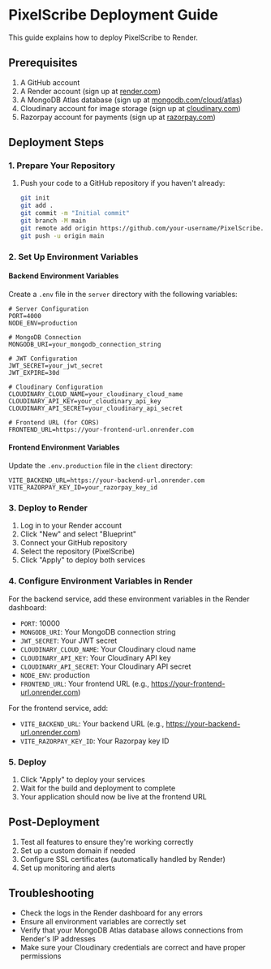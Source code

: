 # PixelScribe Deployment Guide

This guide explains how to deploy PixelScribe to Render.

## Prerequisites

1. A GitHub account
2. A Render account (sign up at [render.com](https://render.com))
3. A MongoDB Atlas database (sign up at [mongodb.com/cloud/atlas](https://www.mongodb.com/cloud/atlas))
4. Cloudinary account for image storage (sign up at [cloudinary.com](https://cloudinary.com))
5. Razorpay account for payments (sign up at [razorpay.com](https://razorpay.com))

## Deployment Steps

### 1. Prepare Your Repository

1. Push your code to a GitHub repository if you haven't already:
   ```bash
   git init
   git add .
   git commit -m "Initial commit"
   git branch -M main
   git remote add origin https://github.com/your-username/PixelScribe.git
   git push -u origin main
   ```

### 2. Set Up Environment Variables

#### Backend Environment Variables
Create a `.env` file in the `server` directory with the following variables:

```env
# Server Configuration
PORT=4000
NODE_ENV=production

# MongoDB Connection
MONGODB_URI=your_mongodb_connection_string

# JWT Configuration
JWT_SECRET=your_jwt_secret
JWT_EXPIRE=30d

# Cloudinary Configuration
CLOUDINARY_CLOUD_NAME=your_cloudinary_cloud_name
CLOUDINARY_API_KEY=your_cloudinary_api_key
CLOUDINARY_API_SECRET=your_cloudinary_api_secret

# Frontend URL (for CORS)
FRONTEND_URL=https://your-frontend-url.onrender.com
```

#### Frontend Environment Variables
Update the `.env.production` file in the `client` directory:

```env
VITE_BACKEND_URL=https://your-backend-url.onrender.com
VITE_RAZORPAY_KEY_ID=your_razorpay_key_id
```

### 3. Deploy to Render

1. Log in to your Render account
2. Click "New" and select "Blueprint"
3. Connect your GitHub repository
4. Select the repository (PixelScribe)
5. Click "Apply" to deploy both services

### 4. Configure Environment Variables in Render

For the backend service, add these environment variables in the Render dashboard:

- `PORT`: 10000
- `MONGODB_URI`: Your MongoDB connection string
- `JWT_SECRET`: Your JWT secret
- `CLOUDINARY_CLOUD_NAME`: Your Cloudinary cloud name
- `CLOUDINARY_API_KEY`: Your Cloudinary API key
- `CLOUDINARY_API_SECRET`: Your Cloudinary API secret
- `NODE_ENV`: production
- `FRONTEND_URL`: Your frontend URL (e.g., https://your-frontend-url.onrender.com)

For the frontend service, add:

- `VITE_BACKEND_URL`: Your backend URL (e.g., https://your-backend-url.onrender.com)
- `VITE_RAZORPAY_KEY_ID`: Your Razorpay key ID

### 5. Deploy

1. Click "Apply" to deploy your services
2. Wait for the build and deployment to complete
3. Your application should now be live at the frontend URL

## Post-Deployment

1. Test all features to ensure they're working correctly
2. Set up a custom domain if needed
3. Configure SSL certificates (automatically handled by Render)
4. Set up monitoring and alerts

## Troubleshooting

- Check the logs in the Render dashboard for any errors
- Ensure all environment variables are correctly set
- Verify that your MongoDB Atlas database allows connections from Render's IP addresses
- Make sure your Cloudinary credentials are correct and have proper permissions
